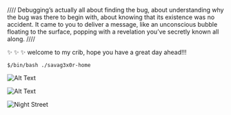 ////
Debugging’s actually all about finding the bug, about understanding why the bug was there to begin with, about knowing that its existence was no accident. It came to you to deliver a message, like an unconscious bubble floating to the surface, popping with a revelation you’ve secretly known all along. 
////

✨ ✨ ✨
welcome to my crib, hope you have a great day ahead!!!

```
$/bin/bash ./savag3x0r-home
```


![Alt Text](https://64.media.tumblr.com/4c2e0d8d366d3b6e1dd5c53f2df95f30/e85b3bfde641c7cc-8c/s640x960/a0fcf97a3ea71021fb49ddaffc6f9f09e44e2785.gifv)

![Alt Text](https://64.media.tumblr.com/34a9785702a4f8f6887b65596cf78610/tumblr_p99gfpn6mz1x6a7yto1_500.gifv)

![Night Street](https://gk2savage.github.io/trippy)
